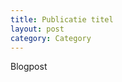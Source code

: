 ```yaml
---
title: Publicatie titel
layout: post
category: Category
---
```

<!--- Begin content -->
Blogpost
<!--- End content -->